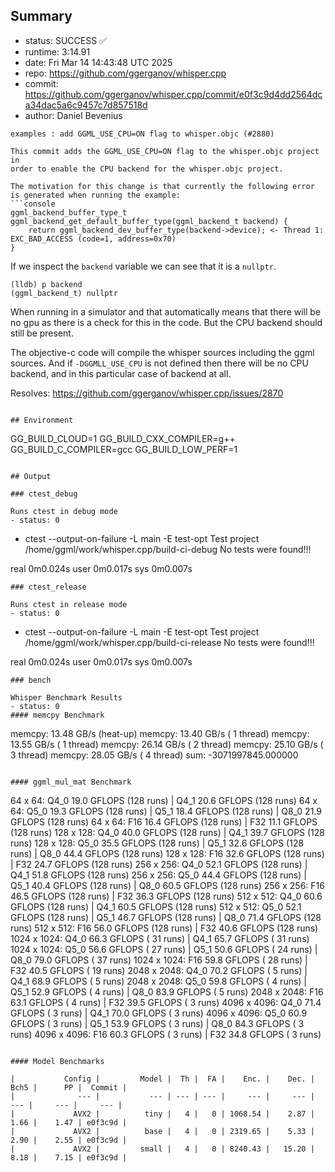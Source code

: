 ## Summary

- status:  SUCCESS ✅
- runtime: 3:14.91
- date:    Fri Mar 14 14:43:48 UTC 2025
- repo:    https://github.com/ggerganov/whisper.cpp
- commit:  https://github.com/ggerganov/whisper.cpp/commit/e0f3c9d4dd2564dca34dac5a6c9457c7d857518d
- author:  Daniel Bevenius
```
examples : add GGML_USE_CPU=ON flag to whisper.objc (#2880)

This commit adds the GGML_USE_CPU=ON flag to the whisper.objc project in
order to enable the CPU backend for the whisper.objc project.

The motivation for this change is that currently the following error
is generated when running the example:
```console
ggml_backend_buffer_type_t ggml_backend_get_default_buffer_type(ggml_backend_t backend) {
    return ggml_backend_dev_buffer_type(backend->device); <- Thread 1: EXC_BAD_ACCESS (code=1, address=0x70)
}
```
If we inspect the `backend` variable we can see that it is a `nullptr`.
```console
(lldb) p backend
(ggml_backend_t) nullptr
```
When running in a simulator and that automatically means that there will
be no gpu as there is a check for this in the code. But the CPU backend
should still be present.

The objective-c code will compile the whisper sources including the ggml
sources. And if `-DGGMLL_USE_CPU` is not defined then there will be no
CPU backend, and in this particular case of backend at all.

Resolves: https://github.com/ggerganov/whisper.cpp/issues/2870
```

## Environment

```
GG_BUILD_CLOUD=1
GG_BUILD_CXX_COMPILER=g++
GG_BUILD_C_COMPILER=gcc
GG_BUILD_LOW_PERF=1
```

## Output

### ctest_debug

Runs ctest in debug mode
- status: 0
```
+ ctest --output-on-failure -L main -E test-opt
Test project /home/ggml/work/whisper.cpp/build-ci-debug
No tests were found!!!

real	0m0.024s
user	0m0.017s
sys	0m0.007s
```
### ctest_release

Runs ctest in release mode
- status: 0
```
+ ctest --output-on-failure -L main -E test-opt
Test project /home/ggml/work/whisper.cpp/build-ci-release
No tests were found!!!

real	0m0.024s
user	0m0.017s
sys	0m0.007s
```
### bench

Whisper Benchmark Results
- status: 0
#### memcpy Benchmark

```
memcpy:   13.48 GB/s (heat-up)
memcpy:   13.40 GB/s ( 1 thread)
memcpy:   13.55 GB/s ( 1 thread)
memcpy:   26.14 GB/s ( 2 thread)
memcpy:   25.10 GB/s ( 3 thread)
memcpy:   28.05 GB/s ( 4 thread)
sum:    -3071997845.000000
```

#### ggml_mul_mat Benchmark

```
  64 x   64: Q4_0    19.0 GFLOPS (128 runs) | Q4_1    20.6 GFLOPS (128 runs)
  64 x   64: Q5_0    19.3 GFLOPS (128 runs) | Q5_1    18.4 GFLOPS (128 runs) | Q8_0    21.9 GFLOPS (128 runs)
  64 x   64: F16     16.4 GFLOPS (128 runs) | F32     11.1 GFLOPS (128 runs)
 128 x  128: Q4_0    40.0 GFLOPS (128 runs) | Q4_1    39.7 GFLOPS (128 runs)
 128 x  128: Q5_0    35.5 GFLOPS (128 runs) | Q5_1    32.6 GFLOPS (128 runs) | Q8_0    44.4 GFLOPS (128 runs)
 128 x  128: F16     32.6 GFLOPS (128 runs) | F32     24.7 GFLOPS (128 runs)
 256 x  256: Q4_0    52.1 GFLOPS (128 runs) | Q4_1    51.8 GFLOPS (128 runs)
 256 x  256: Q5_0    44.4 GFLOPS (128 runs) | Q5_1    40.4 GFLOPS (128 runs) | Q8_0    60.5 GFLOPS (128 runs)
 256 x  256: F16     46.5 GFLOPS (128 runs) | F32     36.3 GFLOPS (128 runs)
 512 x  512: Q4_0    60.6 GFLOPS (128 runs) | Q4_1    60.5 GFLOPS (128 runs)
 512 x  512: Q5_0    52.1 GFLOPS (128 runs) | Q5_1    46.7 GFLOPS (128 runs) | Q8_0    71.4 GFLOPS (128 runs)
 512 x  512: F16     56.0 GFLOPS (128 runs) | F32     40.6 GFLOPS (128 runs)
1024 x 1024: Q4_0    66.3 GFLOPS ( 31 runs) | Q4_1    65.7 GFLOPS ( 31 runs)
1024 x 1024: Q5_0    56.6 GFLOPS ( 27 runs) | Q5_1    50.6 GFLOPS ( 24 runs) | Q8_0    79.0 GFLOPS ( 37 runs)
1024 x 1024: F16     59.8 GFLOPS ( 28 runs) | F32     40.5 GFLOPS ( 19 runs)
2048 x 2048: Q4_0    70.2 GFLOPS (  5 runs) | Q4_1    68.9 GFLOPS (  5 runs)
2048 x 2048: Q5_0    59.8 GFLOPS (  4 runs) | Q5_1    52.9 GFLOPS (  4 runs) | Q8_0    83.9 GFLOPS (  5 runs)
2048 x 2048: F16     63.1 GFLOPS (  4 runs) | F32     39.5 GFLOPS (  3 runs)
4096 x 4096: Q4_0    71.4 GFLOPS (  3 runs) | Q4_1    70.0 GFLOPS (  3 runs)
4096 x 4096: Q5_0    60.9 GFLOPS (  3 runs) | Q5_1    53.9 GFLOPS (  3 runs) | Q8_0    84.3 GFLOPS (  3 runs)
4096 x 4096: F16     60.3 GFLOPS (  3 runs) | F32     34.8 GFLOPS (  3 runs)
```

#### Model Benchmarks

|           Config |         Model |  Th |  FA |    Enc. |    Dec. |    Bch5 |      PP |  Commit |
|              --- |           --- | --- | --- |     --- |     --- |     --- |     --- |     --- |
|             AVX2 |          tiny |   4 |   0 | 1068.54 |    2.87 |    1.66 |    1.47 | e0f3c9d |
|             AVX2 |          base |   4 |   0 | 2319.65 |    5.33 |    2.90 |    2.55 | e0f3c9d |
|             AVX2 |         small |   4 |   0 | 8240.43 |   15.20 |    8.18 |    7.15 | e0f3c9d |

